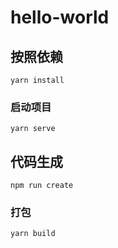 # hello-world

## 按照依赖
```
yarn install
```

### 启动项目
```
yarn serve
```
## 代码生成
```
npm run create
```

### 打包
```
yarn build
```

